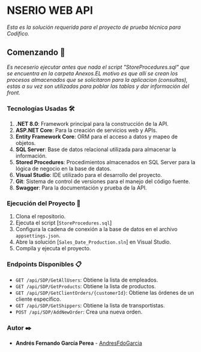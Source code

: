 # NSERIO WEB API

_Esta es la solución requerida para el proyecto de prueba técnica para Codifico._

## Comenzando 🚀

_Es neceserio ejecutar antes que nada el script "StoreProcedures.sql"  que se encuentra en la carpeta Anexos.EL motivo es que allí se crean los procesos almacenados que se solicitaron para la aplicacion (consultas), estas a su vez son utilizadas para poblar las tablas y dar información del front._

### Tecnologías Usadas 🛠️

1. **.NET 8.0**: Framework principal para la construcción de la API.
2. **ASP.NET Core**: Para la creación de servicios web y APIs.
3. **Entity Framework Core**: ORM para el acceso a datos y mapeo de objetos.
4. **SQL Server**: Base de datos relacional utilizada para almacenar la información.
5. **Stored Procedures**: Procedimientos almacenados en SQL Server para la lógica de negocio en la base de datos.
6. **Visual Studio**: IDE utilizado para el desarrollo del proyecto.
7. **Git**: Sistema de control de versiones para el manejo del código fuente.
8. **Swagger**: Para la documentación y prueba de la API.

### Ejecución del Proyecto 🚀

1. Clona el repositorio.
2. Ejecuta el script [`StoreProcedures.sql`]
3. Configura la cadena de conexión a la base de datos en el archivo `appsettings.json`.
4. Abre la solución [`Sales_Date_Production.sln`] en Visual Studio.
5. Compila y ejecuta el proyecto.

### Endpoints Disponibles 📋

- `GET /api/SDP/GetAllUsers`: Obtiene la lista de empleados.
- `GET /api/SDP/GetProducts`: Obtiene la lista de productos.
- `GET /api/SDP/GetClientOrders/{customerId}`: Obtiene las órdenes de un cliente específico.
- `GET /api/SDP/GetShippers`: Obtiene la lista de transportistas.
- `POST /api/SDP/AddNewOrder`: Crea una nueva orden.

### Autor ✒️

- **Andrés Fernando García Perea** - [AndresFdoGarcia](https://github.com/AndresFdoGarcia)

```
